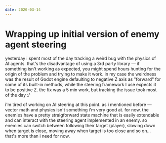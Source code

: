 ```yaml
---
date: 2020-03-14
---
```


# Wrapping up initial version of enemy agent steering

yesterday i spent most of the day tracking a weird bug with the physics of AI agents. that's the disadvantage of using a 3rd party library — if something isn't working as expected, you might spend hours hunting for the origin of the problem and trying to make it work. in my case the weirdness was the result of Godot engine defaulting to negative Z axis as "forward" for some of its built-in methods, while the steering framework I use expects it to be positive Z.
the fix was a 5 min work, but tracking the issue took most of the day :/

i'm tired of working on AI steering at this point. as i mentioned before — vector math and physics isn't something i'm very good at.
for now, the enemies have a pretty straigforward state machine that is easily extendable and can interact with the steering agent implemented in an enemy. so enemies can switch between following their target (player), slowing down when target is close, moving away when target is too close and so on... that's more than i need for now.

